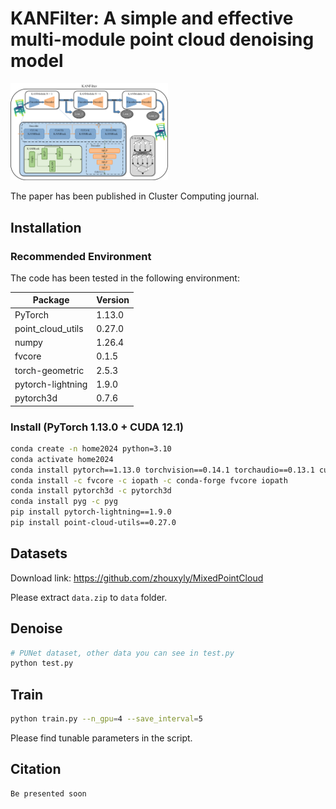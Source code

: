 # KANFilter: A simple and effective multi-module point cloud denoising model

<img src="network.png" alt="teaser" width="50%" />

The paper has been published in Cluster Computing journal.

## Installation

### Recommended Environment

The code has been tested in the following environment:

| Package           | Version |
|-------------------|---------|
| PyTorch           | 1.13.0  |
| point_cloud_utils | 0.27.0  |
| numpy             | 1.26.4  |
| fvcore            | 0.1.5   |
| torch-geometric   | 2.5.3   |
| pytorch-lightning | 1.9.0   |
| pytorch3d         | 0.7.6   |

### Install (PyTorch 1.13.0 + CUDA 12.1)

```bash
conda create -n home2024 python=3.10
conda activate home2024
conda install pytorch==1.13.0 torchvision==0.14.1 torchaudio==0.13.1 cudatoolkit=11.3 -c pytorch
conda install -c fvcore -c iopath -c conda-forge fvcore iopath
conda install pytorch3d -c pytorch3d
conda install pyg -c pyg
pip install pytorch-lightning==1.9.0
pip install point-cloud-utils==0.27.0
```


## Datasets

Download link: https://github.com/zhouxyly/MixedPointCloud

Please extract `data.zip` to `data` folder.

## Denoise

```bash
# PUNet dataset, other data you can see in test.py
python test.py
```

## Train

```bash
python train.py --n_gpu=4 --save_interval=5
```

Please find tunable parameters in the script.

## Citation

```
Be presented soon
```





